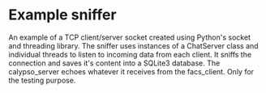 # Example sniffer

An example of a TCP client/server socket created using Python's socket and threading library. The sniffer uses instances of a ChatServer class and individual threads to listen to incoming data from each client. It sniffs the connection and saves it's content into a SQLite3 database. The calypso_server echoes whatever it receives from the facs_client. Only for the testing purpose.
